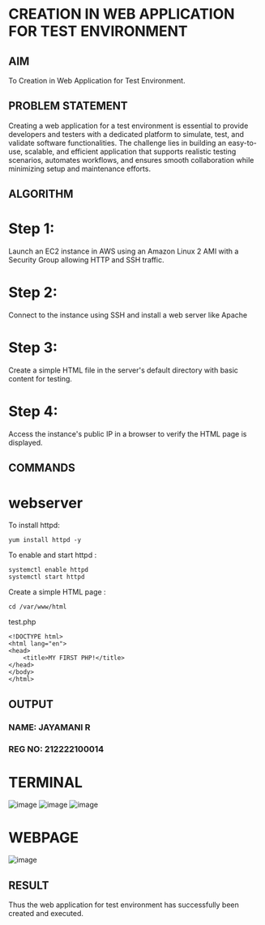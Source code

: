 # CREATION IN WEB APPLICATION FOR TEST ENVIRONMENT

## AIM
 To Creation in Web Application for Test Environment.
   
## PROBLEM STATEMENT
 Creating a web application for a test environment is essential to provide developers and testers with a dedicated platform to simulate, test, and validate software functionalities. The challenge lies in building an easy-to-use, scalable, and efficient application that supports realistic testing scenarios, automates workflows, and ensures smooth collaboration while minimizing setup and maintenance efforts.
    
## ALGORITHM
# Step 1:
Launch an EC2 instance in AWS using an Amazon Linux 2 AMI with a Security Group allowing HTTP and SSH traffic.
# Step 2:
Connect to the instance using SSH and install a web server like Apache
# Step 3:
Create a simple HTML file in the server's default directory with basic content for testing.
# Step 4:
Access the instance's public IP in a browser to verify the HTML page is displayed.

## COMMANDS
# webserver
To install httpd:
```
yum install httpd -y
```
To enable and start httpd :
```
systemctl enable httpd
systemctl start httpd
```
Create a simple HTML page :
```
cd /var/www/html
```
test.php
```
<!DOCTYPE html>
<html lang="en">
<head>
    <title>MY FIRST PHP!</title>
</head>
</body>
</html>
```

## OUTPUT
### NAME: JAYAMANI R
### REG NO: 212222100014
# TERMINAL
![image](https://github.com/user-attachments/assets/92d227f7-c6ec-4c36-8423-526e3ee6ea94)
![image](https://github.com/user-attachments/assets/7c3131bf-92fd-46c8-b41b-0a5316441b71)
![image](https://github.com/user-attachments/assets/b382bcf9-3dc0-4b62-9e45-9a2d911d691f)

# WEBPAGE

![image](https://github.com/user-attachments/assets/81e806f5-a6b3-406d-bb39-da9665197e4c)

## RESULT
Thus the web application for test environment has successfully been created and executed.
